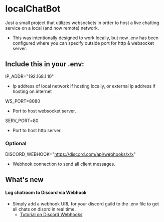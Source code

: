 # localChatBot

Just a small project that utilizes websockets in order to host a live chatting service on a local (and now remote) network. 

* This was intentionally designed to work locally, but now .env has been configured where you can specify outside port for http & websocket server.

## Include this in your .env: 

IP_ADDR="192.168.1.10" 
* Ip address of local network if hosting locally, or external ip address if hosting on internet

WS_PORT=8080
* Port to host websocket server.

SERV_PORT=80
* Port to host http server.

### Optional

DISCORD_WEBHOOK="https://discord.com/api/webhooks/x/x"
* Webhook connection to send all client messages.

## What's new 
#### Log chatroom to Discord via Webhook
* Simply add a webhook URL for your discord guild to the .env file to get all chats on disord in real time.
    * [Tutorial on Discord Webhooks](https://www.youtube.com/watch?v=zxi926qhP7w)
